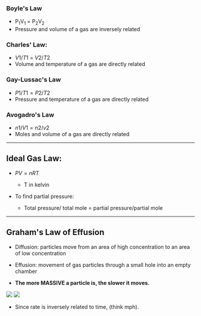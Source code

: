 
### Boyle's Law
- P$_1$V$_1$ = P$_2$V$_2$ 
- Pressure and volume of a gas are inversely related

### Charles' Law:
- $V1/T1$ = $V2/T2$
- Volume and temperature of a gas are directly related

### Gay-Lussac's Law
- $P1/T1 = P2/T2$ 
- Pressure and temperature of a gas are directly related

### Avogadro's Law
- $n1/V1 = n2/v2$ 
- Moles and volume of a gas are directly related

---
## Ideal Gas Law:
-  $PV = nRT$ 
	- T in kelvin

- To find partial pressure:
	- Total pressure/ total mole = partial pressure/partial mole

---
## Graham's Law of Effusion
- Diffusion: particles move from an area of high concentration to an area of low concentration
- Effusion: movement of gas particles through a small hole into an empty chamber

- **The more MASSIVE a particle is, the slower it moves.**

**![](https://lh7-us.googleusercontent.com/d6qw8kpWirw8Gehu6hI5h-XcB1J79yPoUurbwxOma69Z4wofw-URdmGocm6SniYCMxGfxW1OGBuuNAomZRt5_Em6WKOsW2rPH89T5iB-R9MPDEx1WRl8wy1E7WUsx8D3P1RdYQpt4EAilS6NYN0TQWw)**
**![](https://lh7-us.googleusercontent.com/C6LXh7_CQNeQirsJc5Bv7_Agu-U9FyVlH0UGkID-5Z8KFcF-Otr4UOfUG4KJ3WgSrQqvzSURMomyiV9PuLcwPtQMpDNrreUQWg1HLXs-QsLdSMaHu4WyOYNVdlEIYXl0eR6j0G57-OJWy0LtDbGMy3I)**
- Since rate is inversely related to time, (think mph).
